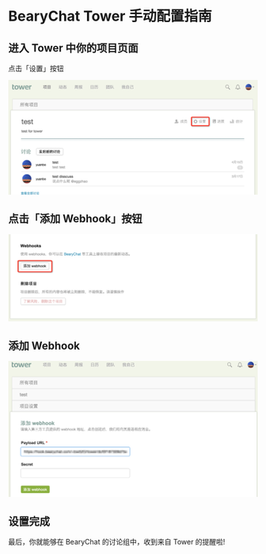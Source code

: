 # BearyChat Tower 手动配置指南

## 进入 Tower 中你的项目页面

点击「设置」按钮

![](/images/tutorial/tower_project_setting.png)

## 点击「添加 Webhook」按钮

![](/images/tutorial/tower_webhook_setting.png)

## 添加 Webhook

![](/images/tutorial/tower_setting_done.png)

## 设置完成

最后，你就能够在 BearyChat 的讨论组中，收到来自 Tower 的提醒啦!